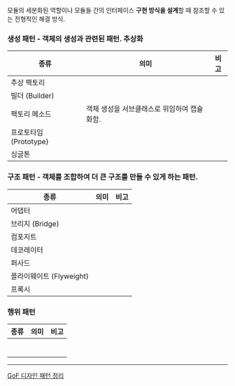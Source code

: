 모듈의 세분화된 역할이나 모듈들 간의 인터페이스 **구현 방식을 설계**할 때 참조할 수 있는 전형적인 해결 방식.

### 생성 패턴 - 객체의 생성과 관련된 패턴. 추상화
| 종류                | 의미                       | 비고  |
| ----------------- | ------------------------ | --- |
| 추상 팩토리            |                          |     |
| 빌더 (Builder)      |                          |     |
| 팩토리 메소드           | 객체 생성을 서브클래스로 위임하여 캡슐화함. |     |
| 프로토타입 (Prototype) |                          |     |
| 싱글톤               |                          |     |

### 구조 패턴 - 객체를 조합하여 더 큰 구조를 만들 수 있게 하는 패턴.
| 종류                 | 의미  | 비고  |
| ------------------ | --- | --- |
| 어댑터                |     |     |
| 브리지 (Bridge)       |     |     |
| 컴포지트               |     |     |
| 데코레이터              |     |     |
| 퍼사드                |     |     |
| 플라이웨이트 (Flyweight) |     |     |
| 프록시                |     |     |
### 행위 패턴

| 종류  | 의미  | 비고  |
| --- | --- | --- |
|     |     |     |
|     |     |     |
|     |     |     |
|     |     |     |
|     |     |     |
|     |     |     |
|     |     |     |

----
[GoF 디자인 패턴 정리](https://m.post.naver.com/viewer/postView.naver?volumeNo=33514945&memberNo=25379965)
